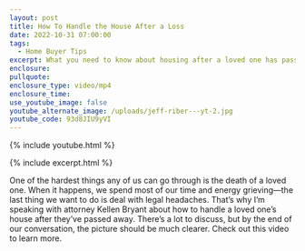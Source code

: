```yaml
---
layout: post
title: How To Handle the House After a Loss
date: 2022-10-31 07:00:00
tags:
  - Home Buyer Tips
excerpt: What you need to know about housing after a loved one has passed away.
enclosure:
pullquote:
enclosure_type: video/mp4
enclosure_time:
use_youtube_image: false
youtube_alternate_image: /uploads/jeff-riber---yt-2.jpg
youtube_code: 93d8JIU9yVI
---
```

{% include youtube.html %}

{% include excerpt.html %}

One of the hardest things any of us can go through is the death of a loved one. When it happens, we spend most of our time and energy grieving—the last thing we want to do is deal with legal headaches. That’s why I’m speaking with attorney Kellen Bryant about how to handle a loved one’s house after they’ve passed away. There’s a lot to discuss, but by the end of our conversation, the picture should be much clearer. Check out this video to learn more.